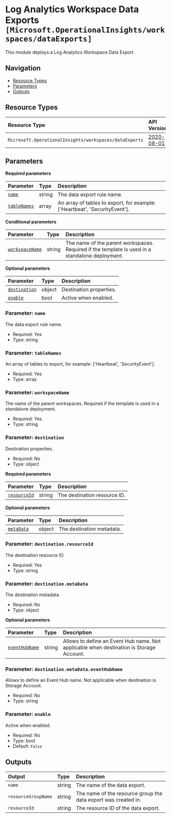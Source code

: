 # Log Analytics Workspace Data Exports `[Microsoft.OperationalInsights/workspaces/dataExports]`

This module deploys a Log Analytics Workspace Data Export.

## Navigation

- [Resource Types](#Resource-Types)
- [Parameters](#Parameters)
- [Outputs](#Outputs)

## Resource Types

| Resource Type | API Version |
| :-- | :-- |
| `Microsoft.OperationalInsights/workspaces/dataExports` | [2020-08-01](https://learn.microsoft.com/en-us/azure/templates/Microsoft.OperationalInsights/2020-08-01/workspaces/dataExports) |

## Parameters

**Required parameters**

| Parameter | Type | Description |
| :-- | :-- | :-- |
| [`name`](#parameter-name) | string | The data export rule name. |
| [`tableNames`](#parameter-tablenames) | array | An array of tables to export, for example: ['Heartbeat', 'SecurityEvent']. |

**Conditional parameters**

| Parameter | Type | Description |
| :-- | :-- | :-- |
| [`workspaceName`](#parameter-workspacename) | string | The name of the parent workspaces. Required if the template is used in a standalone deployment. |

**Optional parameters**

| Parameter | Type | Description |
| :-- | :-- | :-- |
| [`destination`](#parameter-destination) | object | Destination properties. |
| [`enable`](#parameter-enable) | bool | Active when enabled. |

### Parameter: `name`

The data export rule name.

- Required: Yes
- Type: string

### Parameter: `tableNames`

An array of tables to export, for example: ['Heartbeat', 'SecurityEvent'].

- Required: Yes
- Type: array

### Parameter: `workspaceName`

The name of the parent workspaces. Required if the template is used in a standalone deployment.

- Required: Yes
- Type: string

### Parameter: `destination`

Destination properties.

- Required: No
- Type: object

**Required parameters**

| Parameter | Type | Description |
| :-- | :-- | :-- |
| [`resourceId`](#parameter-destinationresourceid) | string | The destination resource ID. |

**Optional parameters**

| Parameter | Type | Description |
| :-- | :-- | :-- |
| [`metaData`](#parameter-destinationmetadata) | object | The destination metadata. |

### Parameter: `destination.resourceId`

The destination resource ID.

- Required: Yes
- Type: string

### Parameter: `destination.metaData`

The destination metadata.

- Required: No
- Type: object

**Optional parameters**

| Parameter | Type | Description |
| :-- | :-- | :-- |
| [`eventHubName`](#parameter-destinationmetadataeventhubname) | string | Allows to define an Event Hub name. Not applicable when destination is Storage Account. |

### Parameter: `destination.metaData.eventHubName`

Allows to define an Event Hub name. Not applicable when destination is Storage Account.

- Required: No
- Type: string

### Parameter: `enable`

Active when enabled.

- Required: No
- Type: bool
- Default: `False`

## Outputs

| Output | Type | Description |
| :-- | :-- | :-- |
| `name` | string | The name of the data export. |
| `resourceGroupName` | string | The name of the resource group the data export was created in. |
| `resourceId` | string | The resource ID of the data export. |
